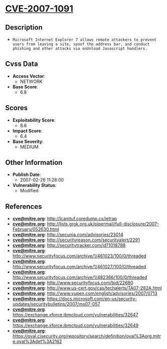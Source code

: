 
# [CVE-2007-1091](http://lcamtuf.coredump.cx/ietrap)

## Description

- `Microsoft Internet Explorer 7 allows remote attackers to prevent users from leaving a site, spoof the address bar, and conduct phishing and other attacks via onUnload Javascript handlers.`

## Cvss Data

- **Access Vector**:
  - NETWORK
- **Base Score**:
  - 6.8

## Scores

- **Exploitability Score**:
  - 8.6
- **Impact Score**:
  - 6.4
- **Base Severity**:
  - MEDIUM

## Other Information

- **Publish Date**:
  - 2007-02-26 11:28:00
- **Vulnerability Status**:
  - Modified

## References

- **cve@mitre.org**: http://lcamtuf.coredump.cx/ietrap
- **cve@mitre.org**: http://lists.grok.org.uk/pipermail/full-disclosure/2007-February/052630.html
- **cve@mitre.org**: http://secunia.com/advisories/23014
- **cve@mitre.org**: http://securityreason.com/securityalert/2291
- **cve@mitre.org**: http://securitytracker.com/id?1018788
- **cve@mitre.org**: http://www.securityfocus.com/archive/1/461023/100/0/threaded
- **cve@mitre.org**: http://www.securityfocus.com/archive/1/461027/100/0/threaded
- **cve@mitre.org**: http://www.securityfocus.com/archive/1/482366/100/0/threaded
- **cve@mitre.org**: http://www.securityfocus.com/bid/22680
- **cve@mitre.org**: http://www.us-cert.gov/cas/techalerts/TA07-282A.html
- **cve@mitre.org**: http://www.vupen.com/english/advisories/2007/0713
- **cve@mitre.org**: https://docs.microsoft.com/en-us/security-updates/securitybulletins/2007/ms07-057
- **cve@mitre.org**: https://exchange.xforce.ibmcloud.com/vulnerabilities/32647
- **cve@mitre.org**: https://exchange.xforce.ibmcloud.com/vulnerabilities/32649
- **cve@mitre.org**: https://oval.cisecurity.org/repository/search/definition/oval%3Aorg.mitre.oval%3Adef%3A2162

